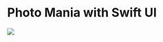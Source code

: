# Photo Mania with Swift UI

<img src="https://raw.githubusercontent.com/iamdevmarcos/iOSApps/main/screenshots/04.png" />